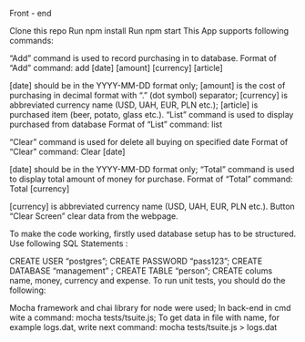 Front - end

Clone this repo
Run npm install
Run npm start
This App supports following commands:

“Add” command is used to record purchasing in to database.
Format of “Add” command:
add [date] [amount] [currency] [article]

[date] should be in the YYYY-MM-DD format only;
[amount] is the cost of purchasing in decimal format with “.” (dot symbol) separator;
[currency] is abbreviated currency name (USD, UAH, EUR, PLN etc.);
[article] is purchased item (beer, potato, glass etc.).
“List” command is used to display purchased from database
Format of “List” command:
list

“Clear” command is used for delete all buying on specified date
Format of “Clear” command:
Clear [date]

[date] should be in the YYYY-MM-DD format only;
“Total” command is used to display total amount of money for purchase.
Format of “Total” command:
Total [currency]

[currency] is abbreviated currency name (USD, UAH, EUR, PLN etc.).
Button “Clear Screen” clear data from the webpage.

To make the code working, firstly used database setup has to be structured.
Use following SQL Statements :

CREATE USER “postgres”;
CREATE PASSWORD “pass123”;
CREATE DATABASE “management” ;
CREATE TABLE “person”;
CREATE colums name, money, currency and expense.
To run unit tests, you should do the following:

Mocha framework and chai library for node were used;
In back-end in cmd wite a command: mocha tests/tsuite.js;
To get data in file with name, for example logs.dat, write next command: mocha tests/tsuite.js > logs.dat

